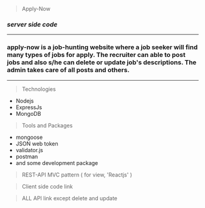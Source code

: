 > Apply-Now
### _server side code_
<hr>

### apply-now is a job-hunting website where a job seeker will find many types of jobs for apply. The recruiter can able to post jobs and also s/he can delete or update job's descriptions. The admin takes care of all posts and others.

<hr>

> Technologies
* Nodejs 
* ExpressJs 
* MongoDB

> Tools and Packages
* mongoose 
* JSON web token 
* validator.js 
* postman 
* and some development package

> REST-API
> MVC pattern ( for view, 'Reactjs' )

> Client side code link

> ALL API link except delete and update 
